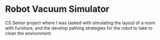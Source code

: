 # Robot Vacuum Simulator
CS Senior project where I was tasked with simulating the layout of a room with furniture, and the develop pathing strategies for the robot to take to clean the environment.
